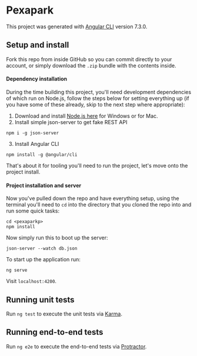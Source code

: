 # Pexapark

This project was generated with [Angular CLI](https://github.com/angular/angular-cli) version 7.3.0.

## Setup and install

Fork this repo from inside GitHub so you can commit directly to your account, or
simply download the `.zip` bundle with the contents inside.

#### Dependency installation

During the time building this project, you'll need development dependencies of
which run on Node.js, follow the steps below for setting everything up (if you
have some of these already, skip to the next step where appropriate):

1. Download and install [Node.js here](https://nodejs.org/en/download/) for
   Windows or for Mac.
2. Install simple json-server to get fake REST API

```
npm i -g json-server
```
3. Install Angular CLI
```
npm install -g @angular/cli
```

That's about it for tooling you'll need to run the project, let's move onto the
project install.

#### Project installation and server

Now you've pulled down the repo and have everything setup, using the terminal
you'll need to `cd` into the directory that you cloned the repo into and run
some quick tasks:

```
cd <pexaparkp>
npm install
```

Now simply run this to boot up the server:

```
json-server --watch db.json
```

To start up the application run:

```
ng serve
```

Visit `localhost:4200`.


## Running unit tests

Run `ng test` to execute the unit tests via [Karma](https://karma-runner.github.io).

## Running end-to-end tests

Run `ng e2e` to execute the end-to-end tests via [Protractor](http://www.protractortest.org/).
